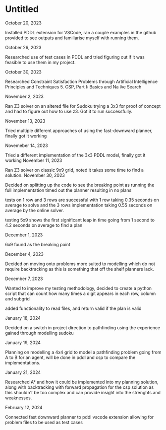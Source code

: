 # Untitled

October 20, 2023 

Installed PDDL extension for VSCode, ran a couple examples in the github provided to see outputs and familiarise myself with running them.

October 26, 2023 

Researched use of test cases in PDDL and tried figuring out if it was feasible to use them in my project.

October 30, 2023 

Researched Constraint Satisfaction Problems through Artificial Intelligence Principles and Techniques 5. CSP, Part I: Basics and Na ̈ıve Search

November 2, 2023 

Ran Z3 solver on an altered file for Sudoku trying a 3x3 for proof of concept and had to figure out how to use z3. Got it to run successfully.

November 13, 2023

Tried multiple different approaches of using the fast-downward planner, finally got it working

Novemeber 14, 2023

Tried a different implementation of the 3x3 PDDL model, finally got it working
November 11, 2023

Ran Z3 solver on classic 9x9 grid, noted it takes some time to find a solution.
November 30, 2023

Decided on splitting up the code to see the breaking point as running the full implementation timed out the planner resulting in no plans

tests on 1 row and 3 rows are successful with 1 row taking 0.35 seconds on average to solve and the 3 rows implementation taking 0.55 seconds on average by the online solver.

testing 5x9 shows the first significant leap in time going from 1 second to 4.2 seconds on average to find a plan

December 1, 2023

6x9 found as the breaking point

December 4, 2023

Decided on moving onto problems more suited to modelling which do not require backtracking
as this is something that off the shelf planners lack.

December 7, 2023

Wanted to improve my testing methodology, decided to create a python script that can count how many times a digit appears
in each row, column and subgrid

added functionality to read files, and return valid if the plan is valid

January 18, 2024

Decided on a switch in project direction to pathfinding using the experience gained through modelling sudoku

January 19, 2024

Planning on modelling a 4x4 grid to model a pathfinding problem going from A to B for an agent,
will be done in pddl and csp to compare the implementations.

January 21, 2024

Researched A* and how it could be implemented into my planning solution, along with
backtracking with forward propagation for the csp solution as this shouldn't be too
complex and can provide insight into the strenghts and weaknesses.

February 12, 2024

Connected fast downward planner to pddl vscode extension allowing for problem files to be used as test cases